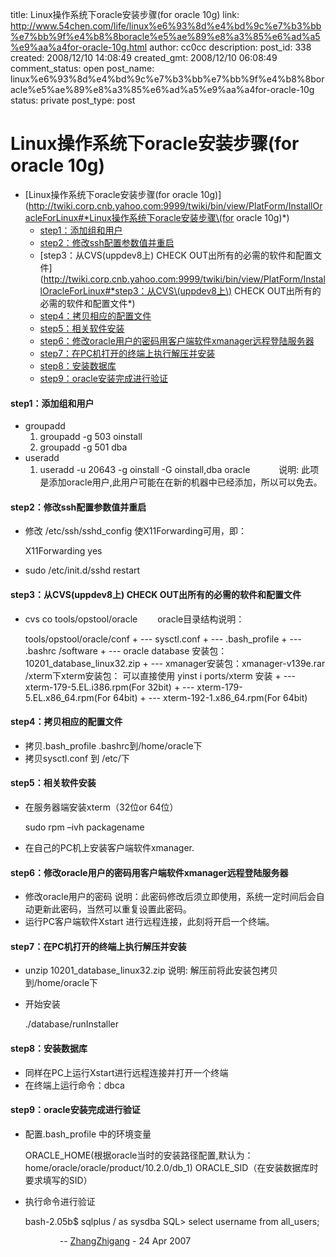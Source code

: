 title: Linux操作系统下oracle安装步骤(for oracle 10g) 
link: http://www.54chen.com/life/linux%e6%93%8d%e4%bd%9c%e7%b3%bb%e7%bb%9f%e4%b8%8boracle%e5%ae%89%e8%a3%85%e6%ad%a5%e9%aa%a4for-oracle-10g.html
author: cc0cc
description: 
post_id: 338
created: 2008/12/10 14:08:49
created_gmt: 2008/12/10 06:08:49
comment_status: open
post_name: linux%e6%93%8d%e4%bd%9c%e7%b3%bb%e7%bb%9f%e4%b8%8boracle%e5%ae%89%e8%a3%85%e6%ad%a5%e9%aa%a4for-oracle-10g
status: private
post_type: post

# Linux操作系统下oracle安装步骤(for oracle 10g) 

* [Linux操作系统下oracle安装步骤(for oracle 10g)](http://twiki.corp.cnb.yahoo.com:9999/twiki/bin/view/PlatForm/InstallOracleForLinux#*Linux操作系统下oracle安装步骤\(for oracle 10g\)*)
    * [step1：添加组和用户](http://twiki.corp.cnb.yahoo.com:9999/twiki/bin/view/PlatForm/InstallOracleForLinux#*step1：添加组和用户*)
    * [step2：修改ssh配置参数值并重启](http://twiki.corp.cnb.yahoo.com:9999/twiki/bin/view/PlatForm/InstallOracleForLinux#*step2：修改ssh配置参数值并重启*)
    * [step3：从CVS(uppdev8上) CHECK OUT出所有的必需的软件和配置文件](http://twiki.corp.cnb.yahoo.com:9999/twiki/bin/view/PlatForm/InstallOracleForLinux#*step3：从CVS\(uppdev8上\) CHECK OUT出所有的必需的软件和配置文件*)
    * [step4：拷贝相应的配置文件](http://twiki.corp.cnb.yahoo.com:9999/twiki/bin/view/PlatForm/InstallOracleForLinux#*step4：拷贝相应的配置文件*)
    * [step5：相关软件安装](http://twiki.corp.cnb.yahoo.com:9999/twiki/bin/view/PlatForm/InstallOracleForLinux#*step5：相关软件安装*)
    * [step6：修改oracle用户的密码用客户端软件xmanager远程登陆服务器](http://twiki.corp.cnb.yahoo.com:9999/twiki/bin/view/PlatForm/InstallOracleForLinux#*step6：修改oracle用户的密码用客户端软件xmanager远程登陆服务器*)
    * [step7：在PC机打开的终端上执行解压并安装](http://twiki.corp.cnb.yahoo.com:9999/twiki/bin/view/PlatForm/InstallOracleForLinux#*step7：在PC机打开的终端上执行解压并安装*)
    * [step8：安装数据库](http://twiki.corp.cnb.yahoo.com:9999/twiki/bin/view/PlatForm/InstallOracleForLinux#*step8：安装数据库*)
    * [step9：oracle安装完成进行验证](http://twiki.corp.cnb.yahoo.com:9999/twiki/bin/view/PlatForm/InstallOracleForLinux#*step9：oracle安装完成进行验证*)

#### **step1：添加组和用户**

  * groupadd 
    1. groupadd -g 503 oinstall
    2. groupadd -g 501 dba
  * useradd 
    1. useradd -u 20643 -g oinstall -G oinstall,dba oracle
　　　说明: 此项是添加oracle用户,此用户可能在在新的机器中已经添加，所以可以免去。 

#### **step2：修改ssh配置参数值并重启**

  * 修改 /etc/ssh/sshd_config 使X11Forwarding可用，即：
    
    
    X11Forwarding yes

  * sudo /etc/init.d/sshd restart

#### **step3：从CVS(uppdev8上) CHECK OUT出所有的必需的软件和配置文件**

  * cvs co tools/opstool/oracle
　　oracle目录结构说明： 
    
    
    tools/opstool/oracle/conf
                       + --- sysctl.conf 
                               + --- .bash_profile 
                              + --- .bashrc
                              /software
                      + ---  oracle database 安装包：10201_database_linux32.zip
                              + ---  xmanager安装包：xmanager-v139e.rar
                             /xterm下xterm安装包： 可以直接使用 yinst  i ports/xterm 安装 
                      + --- xterm-179-5.EL.i386.rpm(For 32bit)
                             + --- xterm-179-5.EL.x86_64.rpm(For 64bit)
                             + --- xterm-192-1.x86_64.rpm(For 64bit)

#### **step4：拷贝相应的配置文件**

  * 拷贝.bash_profile .bashrc到/home/oracle下
  * 拷贝sysctl.conf 到 /etc/下

#### **step5：相关软件安装**

  * 在服务器端安装xterm（32位or 64位）
    
    
    sudo rpm –ivh packagename

  * 在自己的PC机上安装客户端软件xmanager.

#### **step6：修改oracle用户的密码用客户端软件xmanager远程登陆服务器**

  * 修改oracle用户的密码 说明：此密码修改后须立即使用，系统一定时间后会自动更新此密码，当然可以重复设置此密码。
  * 运行PC客户端软件Xstart 进行远程连接，此刻将开启一个终端。

#### **step7：在PC机打开的终端上执行解压并安装**

  * unzip 10201_database_linux32.zip 说明: 解压前将此安装包拷贝到/home/oracle下
  * 开始安装
    
    
    ./database/runInstaller

#### **step8：安装数据库**

  * 同样在PC上运行Xstart进行远程连接并打开一个终端
  * 在终端上运行命令：dbca

#### **step9：oracle安装完成进行验证**

  * 配置.bash_profile 中的环境变量
    
    
    ORACLE_HOME(根据oracle当时的安装路径配置,默认为：home/oracle/oracle/product/10.2.0/db_1)
    ORACLE_SID（在安装数据库时要求填写的SID）

  * 执行命令进行验证
    
    
    bash-2.05b$ sqlplus / as sysdba
    SQL> select username from all_users;

                    \-- [ZhangZhigang](http://twiki.corp.cnb.yahoo.com:9999/twiki/bin/view/Main/ZhangZhigang) \- 24 Apr 2007
